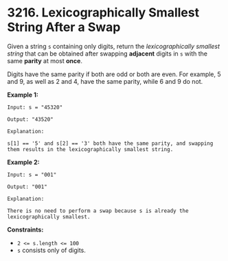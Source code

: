 # 3216. Lexicographically Smallest String After a Swap

Given a string `s` containing only digits, return the *lexicographically smallest string* that can be obtained after swapping **adjacent** digits in `s` with the same **parity** at most **once**.

Digits have the same parity if both are odd or both are even. For  example, 5 and 9, as well as 2 and 4, have the same parity, while 6 and 9 do not.

**Example 1:**

```()
Input: s = "45320"

Output: "43520"

Explanation:

s[1] == '5' and s[2] == '3' both have the same parity, and swapping them results in the lexicographically smallest string.
```

**Example 2:**

```()
Input: s = "001"

Output: "001"

Explanation:

There is no need to perform a swap because s is already the lexicographically smallest.
```

**Constraints:**

- `2 <= s.length <= 100`
- `s` consists only of digits.
